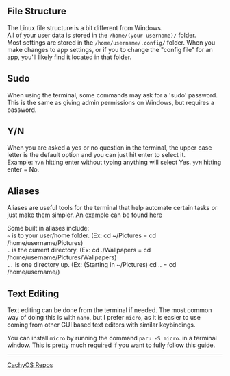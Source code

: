 ## File Structure
The Linux file structure is a bit different from Windows.<br/>
All of your user data is stored in the `/home/(your username)/` folder. <br/>
Most settings are stored in the `/home/username/.config/` folder. When you make changes to app settings, or if you to change the "config file" for an app, you'll likely find it located in that folder. 

## Sudo
When using the terminal, some commands may ask for a 'sudo' password. This is the same as giving admin permissions on Windows, but requires a password.

## Y/N
When you are asked a yes or no question in the terminal, the upper case letter is the default option and you can just hit enter to select it.<br/>
Example: `Y/n` hitting enter without typing anything will select Yes.  `y/N` hitting enter = No.

## Aliases
Aliases are useful tools for the terminal that help automate certain tasks or just make them simpler. An example can be found [here](https://github.com/Mato1111/archguide/blob/main/Docs/Updating%20your%20System.md#bonus)

Some built in aliases include:<br/>
`~` is to your user/home folder. (Ex: cd ~/Pictures = cd /home/username/Pictures)<br/>
`.` is the current directory. (Ex: cd ./Wallpapers = cd /home/username/Pictures/Wallpapers)<br/>
`..` is one directory up. (Ex: (Starting in ~/Pictures) cd .. = cd /home/username/)<br/>

## Text Editing
Text editing can be done from the terminal if needed. 
The most common way of doing this is with `nano`, but I prefer `micro`, as it is easier to use coming from other GUI based text editors with similar keybindings.

You can install `micro` by running the command `paru -S micro`. in a terminal window. This is pretty much required if you want to fully follow this guide.

---
[CachyOS Repos](https://github.com/Mato1111/archguide/blob/main/Docs/CachyOS%20Repos.md)
